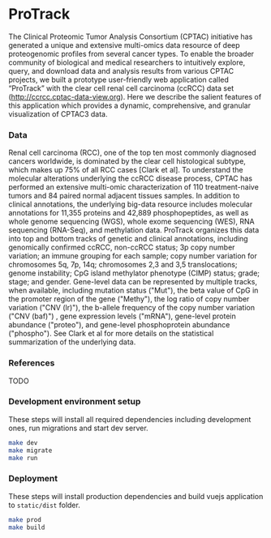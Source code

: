 # ProTrack

The Clinical Proteomic Tumor Analysis Consortium (CPTAC) initiative has generated  a unique and extensive multi-omics data resource of deep proteogenomic profiles from several cancer types. To enable the broader community of biological and medical researchers to intuitively explore, query, and download data and analysis results from various CPTAC projects, we built a prototype user-friendly web application called “ProTrack” with the clear cell renal cell carcinoma (ccRCC) data set (http://ccrcc.cptac-data-view.org). Here we describe the salient features of this application which provides a dynamic, comprehensive, and granular visualization of CPTAC3 data.

### Data

Renal cell carcinoma (RCC), one of the top ten most commonly diagnosed cancers worldwide, is dominated by the clear cell histological subtype, which makes up 75% of all RCC cases [Clark et al]. To understand the molecular alterations underlying the ccRCC disease process, CPTAC has performed an extensive multi-omic characterization of 110 treatment-naive tumors and 84 paired normal adjacent tissues samples. In addition to clinical annotations, the underlying big-data resource includes molecular annotations for 11,355 proteins and 42,889 phosphopeptides, as well as whole genome sequencing (WGS), whole exome sequencing (WES), RNA sequencing (RNA-Seq), and methylation data. ProTrack organizes this data into top and bottom tracks of genetic and clinical annotations, including genomically confirmed ccRCC, non-ccRCC status; 3p copy number variation; an immune grouping for each sample; copy number variation for chromosomes 5q, 7p, 14q; chromosomes 2,3 and 3,5 translocations; genome instability; CpG island methylator phenotype (CIMP) status; grade; stage; and gender. Gene-level data can be represented by multiple tracks, when available, including mutation status ("Mut"), the beta value of CpG in the promoter region of the gene ("Methy"), the log ratio of copy number variation ("CNV (lr)"), the b-allele frequency of the copy number variation ("CNV (baf)") , gene expression levels ("mRNA"), gene-level protein abundance ("proteo"), and gene-level phosphoprotein abundance ("phospho"). See Clark et al for more details on the statistical summarization of the underlying data.

### References

TODO

### Development environment setup

These steps will install all required dependencies including development ones, run migrations and start dev server.

```bash
make dev
make migrate
make run
```

### Deployment

These steps will install production dependencies and build vuejs application to `static/dist` folder.

```bash
make prod
make build
```
